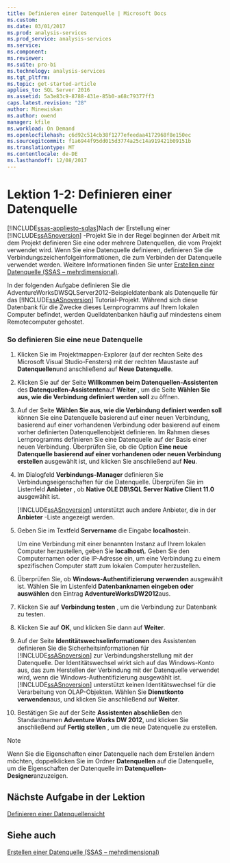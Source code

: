```yaml
---
title: Definieren einer Datenquelle | Microsoft Docs
ms.custom: 
ms.date: 03/01/2017
ms.prod: analysis-services
ms.prod_service: analysis-services
ms.service: 
ms.component: 
ms.reviewer: 
ms.suite: pro-bi
ms.technology: analysis-services
ms.tgt_pltfrm: 
ms.topic: get-started-article
applies_to: SQL Server 2016
ms.assetid: 5a3e83c9-8788-431e-85b0-a68c79377ff3
caps.latest.revision: "28"
author: Minewiskan
ms.author: owend
manager: kfile
ms.workload: On Demand
ms.openlocfilehash: c6d92c514cb38f1277efeedaa4172968f8e150ec
ms.sourcegitcommit: f1a6944f95dd015d3774a25c14a919421b09151b
ms.translationtype: MT
ms.contentlocale: de-DE
ms.lasthandoff: 12/08/2017
---
```

# <a name="lesson-1-2---defining-a-data-source"></a>Lektion 1-2: Definieren einer Datenquelle
[!INCLUDE[ssas-appliesto-sqlas](../includes/ssas-appliesto-sqlas.md)]Nach der Erstellung einer [!INCLUDE[ssASnoversion](../includes/ssasnoversion-md.md)] -Projekt Sie in der Regel beginnen der Arbeit mit dem Projekt definieren Sie eine oder mehrere Datenquellen, die vom Projekt verwendet wird. Wenn Sie eine Datenquelle definieren, definieren Sie die Verbindungszeichenfolgeinformationen, die zum Verbinden der Datenquelle verwendet werden. Weitere Informationen finden Sie unter [Erstellen einer Datenquelle &#40;SSAS – mehrdimensional&#41;](../analysis-services/multidimensional-models/create-a-data-source-ssas-multidimensional.md).  
  
In der folgenden Aufgabe definieren Sie die AdventureWorksDWSQLServer2012-Beispieldatenbank als Datenquelle für das [!INCLUDE[ssASnoversion](../includes/ssasnoversion-md.md)] Tutorial-Projekt. Während sich diese Datenbank für die Zwecke dieses Lernprogramms auf Ihrem lokalen Computer befindet, werden Quelldatenbanken häufig auf mindestens einem Remotecomputer gehostet.  
  
### <a name="to-define-a-new-data-source"></a>So definieren Sie eine neue Datenquelle  
  
1.  Klicken Sie im Projektmappen-Explorer (auf der rechten Seite des Microsoft Visual Studio-Fensters) mit der rechten Maustaste auf **Datenquellen**und anschließend auf **Neue Datenquelle**.  
  
2.  Klicken Sie auf der Seite **Willkommen beim Datenquellen-Assistenten** des **Datenquellen-Assistenten**auf **Weiter** , um die Seite **Wählen Sie aus, wie die Verbindung definiert werden soll** zu öffnen.  
  
3.  Auf der Seite **Wählen Sie aus, wie die Verbindung definiert werden soll** können Sie eine Datenquelle basierend auf einer neuen Verbindung, basierend auf einer vorhandenen Verbindung oder basierend auf einem vorher definierten Datenquellenobjekt definieren. Im Rahmen dieses Lernprogramms definieren Sie eine Datenquelle auf der Basis einer neuen Verbindung. Überprüfen Sie, ob die Option **Eine neue Datenquelle basierend auf einer vorhandenen oder neuen Verbindung erstellen** ausgewählt ist, und klicken Sie anschließend auf **Neu**.  
  
4.  Im Dialogfeld **Verbindungs-Manager** definieren Sie Verbindungseigenschaften für die Datenquelle. Überprüfen Sie im Listenfeld **Anbieter** , ob **Native OLE DB\SQL Server Native Client 11.0** ausgewählt ist.  
  
    [!INCLUDE[ssASnoversion](../includes/ssasnoversion-md.md)] unterstützt auch andere Anbieter, die in der **Anbieter** -Liste angezeigt werden.  
  
5.  Geben Sie im Textfeld **Servername** die Eingabe **localhost**ein.  
  
    Um eine Verbindung mit einer benannten Instanz auf Ihrem lokalen Computer herzustellen, geben Sie **localhost\\<instance name>**. Geben Sie den Computernamen oder die IP-Adresse ein, um eine Verbindung zu einem spezifischen Computer statt zum lokalen Computer herzustellen.  
  
6.  Überprüfen Sie, ob **Windows-Authentifizierung verwenden** ausgewählt ist. Wählen Sie im Listenfeld **Datenbanknamen eingeben oder auswählen** den Eintrag **AdventureWorksDW2012**aus.  
  
7.  Klicken Sie auf **Verbindung testen** , um die Verbindung zur Datenbank zu testen.  
  
8.  Klicken Sie auf **OK**, und klicken Sie dann auf **Weiter**.  
  
9. Auf der Seite **Identitätswechselinformationen** des Assistenten definieren Sie die Sicherheitsinformationen für [!INCLUDE[ssASnoversion](../includes/ssasnoversion-md.md)] zur Verbindungsherstellung mit der Datenquelle. Der Identitätswechsel wirkt sich auf das Windows-Konto aus, das zum Herstellen der Verbindung mit der Datenquelle verwendet wird, wenn die Windows-Authentifizierung ausgewählt ist. [!INCLUDE[ssASnoversion](../includes/ssasnoversion-md.md)] unterstützt keinen Identitätswechsel für die Verarbeitung von OLAP-Objekten. Wählen Sie **Dienstkonto verwenden**aus, und klicken Sie anschließend auf **Weiter**.  
  
10. Bestätigen Sie auf der Seite **Assistenten abschließen** den Standardnamen **Adventure Works DW 2012**, und klicken Sie anschließend auf **Fertig stellen** , um die neue Datenquelle zu erstellen.  
  
> [!NOTE]  
> Wenn Sie die Eigenschaften einer Datenquelle nach dem Erstellen ändern möchten, doppelklicken Sie im Ordner **Datenquellen** auf die Datenquelle, um die Eigenschaften der Datenquelle im **Datenquellen-Designer**anzuzeigen.  
  
## <a name="next-task-in-lesson"></a>Nächste Aufgabe in der Lektion  
[Definieren einer Datenquellensicht](../analysis-services/lesson-1-3-defining-a-data-source-view.md)  
  
## <a name="see-also"></a>Siehe auch  
[Erstellen einer Datenquelle &#40;SSAS – mehrdimensional&#41;](../analysis-services/multidimensional-models/create-a-data-source-ssas-multidimensional.md)  
  
